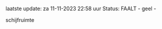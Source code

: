 laatste update: 
za 11-11-2023 22:58   uur 
Status: FAALT - geel - 
<div class="service Y">schijfruimte</div>